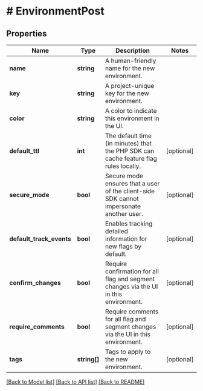 # # EnvironmentPost

## Properties

Name | Type | Description | Notes
------------ | ------------- | ------------- | -------------
**name** | **string** | A human-friendly name for the new environment. |
**key** | **string** | A project-unique key for the new environment. |
**color** | **string** | A color to indicate this environment in the UI. |
**default_ttl** | **int** | The default time (in minutes) that the PHP SDK can cache feature flag rules locally. | [optional]
**secure_mode** | **bool** | Secure mode ensures that a user of the client-side SDK cannot impersonate another user. | [optional]
**default_track_events** | **bool** | Enables tracking detailed information for new flags by default. | [optional]
**confirm_changes** | **bool** | Require confirmation for all flag and segment changes via the UI in this environment. | [optional]
**require_comments** | **bool** | Require comments for all flag and segment changes via the UI in this environment. | [optional]
**tags** | **string[]** | Tags to apply to the new environment. | [optional]

[[Back to Model list]](../../README.md#models) [[Back to API list]](../../README.md#endpoints) [[Back to README]](../../README.md)
